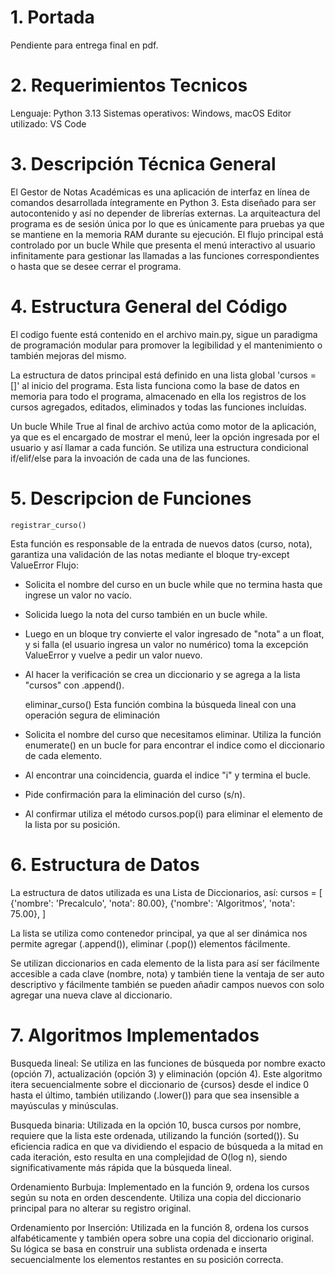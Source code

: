 # 1. Portada
Pendiente para entrega final en pdf.

# 2. Requerimientos Tecnicos
Lenguaje: Python 3.13
Sistemas operativos: Windows, macOS
Editor utilizado: VS Code

# 3. Descripción Técnica General
El Gestor de Notas Académicas es una aplicación de interfaz en línea de comandos desarrollada íntegramente en Python 3. Esta diseñado para ser autocontenido y así no depender de librerías externas.
La arquiteactura del programa es de sesión única por lo que es únicamente para pruebas ya que se mantiene en la memoria RAM durante su ejecución. El flujo principal está controlado por un bucle While que presenta el menú interactivo al usuario infinitamente para gestionar las llamadas a las funciones correspondientes o hasta que se desee cerrar el programa.

# 4. Estructura General del Código
El codigo fuente está contenido en el archivo main.py, sigue un paradigma de programación modular para promover la legibilidad y el mantenimiento o también mejoras del mismo.

La estructura de datos principal está definido en una lista global 'cursos = []' al inicio del programa. Esta lista funciona como la base de datos en memoria para todo el programa, almacenado en ella los registros de los cursos agregados, editados, eliminados y todas las funciones incluídas.

Un bucle While True al final de archivo actúa como motor de la aplicación, ya que es el encargado de mostrar el menú, leer la opción ingresada por el usuario y así llamar a cada función. Se utiliza una estructura condicional if/elif/else para la invoación de cada una de las funciones.


# 5. Descripcion de Funciones
    registrar_curso()
Esta función es responsable de la entrada de nuevos datos (curso, nota), garantiza una validación de las notas mediante el bloque try-except ValueError
Flujo:
+ Solicita el nombre del curso en un bucle while que no termina hasta que ingrese un valor no vacío.
+ Solicida luego la nota del curso también en un bucle while.
+ Luego en un bloque try convierte el valor ingresado de "nota" a un float, y si falla (el usuario ingresa un valor no numérico) toma la excepción ValueError y vuelve a pedir un valor nuevo.
+ Al hacer la verificación se crea un diccionario y se agrega a la lista "cursos" con .append().

    eliminar_curso()
Esta función combina la búsqueda lineal con una operación segura de eliminación
+ Solicita el nombre del curso que necesitamos eliminar.
Utiliza la función enumerate() en un bucle for para encontrar el indice como el diccionario de cada elemento.
+ Al encontrar una coincidencia, guarda el indice "i" y termina el bucle.
+ Pide confirmación para la eliminación del curso (s/n).
+ Al confirmar utiliza el método cursos.pop(i) para eliminar el elemento de la lista por su posición.

# 6. Estructura de Datos
La estructura de datos utilizada es una Lista de Diccionarios, así:
cursos = [
    {'nombre': 'Precalculo', 'nota': 80.00},
    {'nombre': 'Algoritmos', 'nota': 75.00},
]

La lista se utiliza como contenedor principal, ya que al ser dinámica nos permite agregar (.append()), eliminar (.pop()) elementos fácilmente.

Se utilizan diccionarios en cada elemento de la lista para así ser fácilmente accesible a cada clave (nombre, nota) y también tiene la ventaja de ser auto descriptivo y fácilmente también se pueden añadir campos nuevos con solo agregar una nueva clave al diccionario.

# 7. Algoritmos Implementados
Busqueda lineal: Se utiliza en las funciones de búsqueda por nombre exacto (opción 7), actualización (opción 3) y eliminación (opción 4). Este algoritmo itera secuencialmente sobre el diccionario de {cursos} desde el indice 0 hasta el último, también utilizando (.lower()) para que sea insensible a mayúsculas y minúsculas.

Busqueda binaria: Utilizada en la opción 10, busca cursos por nombre, requiere que la lista este ordenada, utilizando la función (sorted()). Su eficiencia radica en que va dividiendo el espacio de búsqueda a la mitad en cada iteración, esto resulta en una complejidad de O(log n), siendo significativamente más rápida que la búsqueda lineal.

Ordenamiento Burbuja: Implementado en la función 9, ordena los cursos según su nota en orden descendente. Utiliza una copia del diccionario principal para no alterar su registro original.

Ordenamiento por Inserción: Utilizada en la función 8, ordena los cursos alfabéticamente y también opera sobre una copia del diccionario original. Su lógica se basa en construir una sublista ordenada e inserta secuencialmente los elementos restantes en su posición correcta.